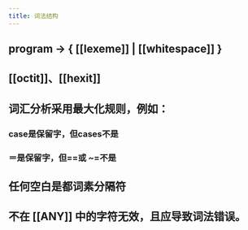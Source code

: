 ```yaml
---
title: 词法结构
---
```


## program	→	{ [[lexeme]] | [[whitespace]] }
## [[octit]]、[[hexit]]
## 词汇分析采用最大化规则，例如：
### case是保留字，但cases不是
### ＝是保留字，但==或 ~=不是
## 任何空白是都词素分隔符
## 不在 [[ANY]] 中的字符无效，且应导致词法错误。
